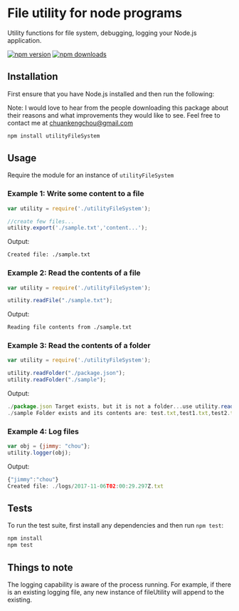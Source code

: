 # File utility for node programs

Utility functions for file system, debugging, logging your Node.js application.

[![npm version][npm-image]][npm-url]
[![npm downloads][downloads-image]][npm-url]

## Installation

First ensure that you have Node.js installed and then run the following:

Note: I would love to hear from the people downloading this package about their reasons and what improvements they would like to see. Feel free to contact me at chuankengchou@gmail.com
```bash
npm install utilityFileSystem
```

## Usage

Require the module for an instance of `utilityFileSystem`

### Example 1: Write some content to a file

```js
var utility = require('./utilityFileSystem');

//create few files...
utility.export('./sample.txt','content...');
```

Output:

```bash
Created file: ./sample.txt
```

### Example 2: Read the contents of a file

```js
var utility = require('./utilityFileSystem');

utility.readFile("./sample.txt");
```

Output:

```bash
Reading file contents from ./sample.txt
```

### Example 3: Read the contents of a folder

```js
var utility = require('./utilityFileSystem');

utility.readFolder("./package.json");
utility.readFolder("./sample");
```

Output:

```js
./package.json Target exists, but it is not a folder...use utility.readFile() instead.
./sample Folder exists and its contents are: test.txt,test1.txt,test2.txt,test3.txt,test4.txt
```

### Example 4: Log files

```js
var obj = {jimmy: "chou"};
utility.logger(obj);
```

Output:

```js
{"jimmy":"chou"}
Created file: ./logs/2017-11-06T02:00:29.297Z.txt
```

## Tests

To run the test suite, first install any dependencies and then run `npm test`:

```bash
npm install
npm test
```

## Things to note

The logging capability is aware of the process running. For example, if there is an existing logging file, any new instance of fileUtility will append to the existing.

[npm-url]: https://www.npmjs.com/package/utilityFileSystem
[npm-image]: https://img.shields.io/npm/v/utilityFileSystem.svg
[downloads-image]: https://img.shields.io/npm/dt/utilityFileSystem.svg
